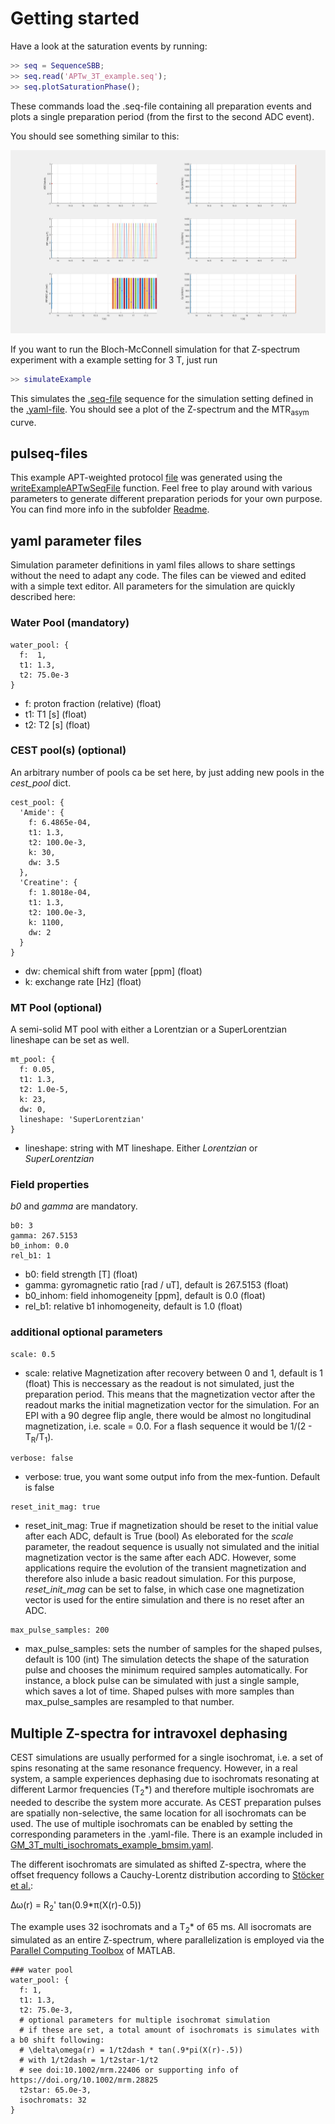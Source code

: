 # Getting started
Have a look at the saturation events by running:
```Matlab
>> seq = SequenceSBB;
>> seq.read('APTw_3T_example.seq');
>> seq.plotSaturationPhase();
```

These commands load the .seq-file containing all preparation events and plots a single preparation period (from the first to the second ADC event).

You should see something similar to this:

![APTw_3T_example](APTw_3T_example.png)

If you want to run the Bloch-McConnell simulation for that Z-spectrum experiment with a example setting for 3 T, just run
```Matlab
>> simulateExample
```

This simulates the [.seq-file](APTw_3T_example.seq) sequence for the simulation setting defined in the [.yaml-file](GM_3T_example_bmsim.yaml). You should see a plot of the Z-spectrum and the MTR<sub>asym</sub> curve.

## pulseq-files

This example APT-weighted protocol [file](APTw_3T_example.seq) was generated using the [writeExampleAPTwSeqFile](../seq-generation/writeExampleAPTwSeqFile.m) function. Feel free to play around with various parameters to generate different preparation periods for your own purpose. You can find more info in the subfolder [Readme](../seq-generation/Readme.md).


## yaml parameter files
Simulation parameter definitions in yaml files allows to share settings without the need to adapt any code. The files can be viewed and edited with a simple text editor. All parameters for the simulation are quickly described here:

### Water Pool (mandatory)  
```
water_pool: {
  f:  1,
  t1: 1.3,
  t2: 75.0e-3
}
```
* f: proton fraction (relative) (float)
* t1: T1 [s] (float)
* t2: T2 [s] (float)

### CEST pool(s) (optional)
An arbitrary number of pools ca be set here, by just adding new pools in the *cest_pool* dict. 
```
cest_pool: {
  'Amide': {
    f: 6.4865e-04,
    t1: 1.3,
    t2: 100.0e-3,
    k: 30,
    dw: 3.5
  },
  'Creatine': {
    f: 1.8018e-04,
    t1: 1.3,
    t2: 100.0e-3,
    k: 1100,
    dw: 2
  }
}
```
* dw: chemical shift from water [ppm] (float)
* k: exchange rate [Hz] (float)

### MT Pool (optional)

A semi-solid MT pool with either a Lorentzian or a SuperLorentzian lineshape can be set as well. 

```
mt_pool: {
  f: 0.05,
  t1: 1.3,
  t2: 1.0e-5,
  k: 23,
  dw: 0,
  lineshape: 'SuperLorentzian'
}
```
* lineshape: string with MT lineshape. Either *Lorentzian* or *SuperLorentzian*


### Field properties 
*b0* and *gamma* are mandatory.
```
b0: 3
gamma: 267.5153
b0_inhom: 0.0
rel_b1: 1
```
* b0: field strength [T] (float)
* gamma: gyromagnetic ratio [rad / uT], default is 267.5153 (float)
* b0_inhom: field inhomogeneity [ppm], default is 0.0 (float)
* rel_b1: relative b1 inhomogeneity, default is 1.0 (float)


### additional optional parameters

```
scale: 0.5
```
* scale: relative Magnetization after recovery between 0 and 1, default is 1 (float)
This is neccessary as the readout is not simulated, just the preparation period. This means that the magnetization vector after the readout marks the initial magnetization vector for the simulation. For an EPI with a 90 degree flip angle, there would be almost no longitudinal magnetization, i.e. scale = 0.0. For a flash sequence it would be 1/(2 - T<sub>R</sub>/T<sub>1</sub>).

```
verbose: false
```
* verbose: true, you want some output info from the mex-funtion. Default is false

```
reset_init_mag: true
```
* reset_init_mag: True if magnetization should be reset to the initial value after each ADC, default is True (bool)
As eleborated for the *scale* parameter, the readout sequence is usually not simulated and the initial magnetization vector is the same after each ADC. However, some applications require the evolution of the transient magnetization and therefore also inlude a basic readout simulation. For this purpose, *reset_init_mag* can be set to false, in which case one magnetization vector is used for the entire simulation and there is no reset after an ADC. 

```
max_pulse_samples: 200
```
* max_pulse_samples: sets the number of samples for the shaped pulses, default is 100 (int)
The simulation detects the shape of the saturation pulse and chooses the minimum required samples automatically. For instance, a block pulse can be simulated with just a single sample, which saves a lot of time. Shaped pulses with more samples than max_pulse_samples are resampled to that number.

## Multiple Z-spectra for intravoxel dephasing
CEST simulations are usually performed for a single isochromat, i.e. a set of spins resonating at the same resonance frequency. However, in a real system, a sample experiences dephasing due to isochromats resonating at different Larmor frequencies (T<sub>2</sub>*) and therefore multiple isochromats are needed to describe the system more accurate. As CEST preparation pulses are spatially non-selective, the same location for all isochromats can be used. The use of multiple isochromats can be enabled by setting the corresponding parameters in the .yaml-file. There is an example included in [GM_3T_multi_isochromats_example_bmsim.yaml](GM_3T_multi_isochromats_example_bmsim.yaml). 

The different isochromats are simulated as shifted Z-spectra, where the offset frequency follows a Cauchy-Lorentz distribution according to [Stöcker et al.](https://doi.org/10.1002/mrm.22406):

Δω(r) = R<sub>2</sub>' tan(0.9*π(X(r)-0.5))

The example uses 32 isochromats and a T<sub>2</sub>* of 65 ms. All isocromats are simulated as an entire Z-spectrum, where parallelization is employed via the [Parallel Computing Toolbox](https://de.mathworks.com/help/parallel-computing/spmd.html) of MATLAB.
```
### water pool
water_pool: {
  f: 1,
  t1: 1.3,
  t2: 75.0e-3,
  # optional parameters for multiple isochromat simulation
  # if these are set, a total amount of isochromats is simulates with a b0 shift following:
  # \delta\omega(r) = 1/t2dash * tan(.9*pi(X(r)-.5))
  # with 1/t2dash = 1/t2star-1/t2
  # see doi:10.1002/mrm.22406 or supporting info of https://doi.org/10.1002/mrm.28825 
  t2star: 65.0e-3,
  isochromats: 32
}
```
